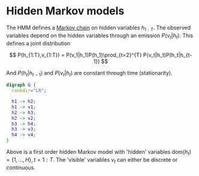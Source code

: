 # Hidden Markov models

The HMM defines a [Markov chain](202210201823.md) on hidden variables $h_{1:T}$.
The observed variables depend on the hidden variables through an emission
$P(v_t|h_t)$. This defines a joint distribution

$$
P(h_{1:T},v_{1:T}) = P(v_1|h_1)P(h_1)\prod_{t=2}^{T} P(v_t|h_t)P(h_t|h_{t-1})
$$

And $P(h_t|h_{t-1})$ and $P(v_t|h_t)$ are constant through time (stationarity).

```dot
digraph G {
  rankdir="LR";

  h1 -> h2;
  h1 -> v1;
  h2 -> h3;
  h2 -> v2;
  h3 -> h4;
  h3 -> v3;
  h4 -> v4;
}
```

Above is a first order hidden Markov model with 'hidden' variables 
$\text{dom}(h_t) = \left\{ 1, \ldots, H \right\}, t = 1 : T$. The 'visible'
variables $v_t$ can either be discrete or continuous.
